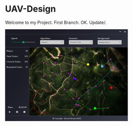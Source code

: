 # UAV-Design

Welcome to my Project.
First Branch.
OK.
Update/.

<img src="Screenshot.png" width="80%"/>
